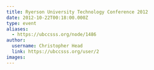 ```yaml
---
title: Ryerson University Technology Conference 2012 
date: 2012-10-22T00:18:00.000Z
type: event
aliases:
  - https://ubccsss.org/node/1486
author:
  username: Christopher Head
  link: https://ubccsss.org/user/2
images:
---
```


